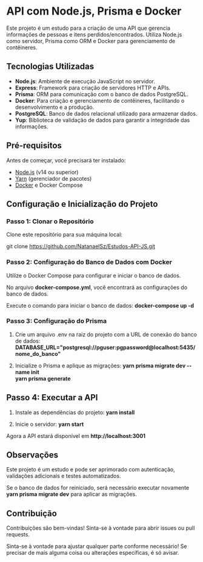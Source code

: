 # API com Node.js, Prisma e Docker

Este projeto é um estudo para a criação de uma API que gerencia informações de pessoas e itens perdidos/encontrados. Utiliza Node.js como servidor, Prisma como ORM e Docker para gerenciamento de contêineres.

## Tecnologias Utilizadas

- **Node.js**: Ambiente de execução JavaScript no servidor.
- **Express**: Framework para criação de servidores HTTP e APIs.
- **Prisma**: ORM para comunicação com o banco de dados PostgreSQL.
- **Docker**: Para criação e gerenciamento de contêineres, facilitando o desenvolvimento e a produção.
- **PostgreSQL**: Banco de dados relacional utilizado para armazenar dados.
- **Yup**: Biblioteca de validação de dados para garantir a integridade das informações.


## Pré-requisitos

Antes de começar, você precisará ter instalado:

- [Node.js](https://nodejs.org/en/) (v14 ou superior)
- [Yarn](https://yarnpkg.com/) (gerenciador de pacotes)
- [Docker](https://www.docker.com/) e Docker Compose

## Configuração e Inicialização do Projeto

### Passo 1: Clonar o Repositório

Clone este repositório para sua máquina local:

git clone https://github.com/NatanaelSz/Estudos-API-JS.git

### Passo 2: Configuração do Banco de Dados com Docker

Utilize o Docker Compose para configurar e iniciar o banco de dados.

No arquivo **docker-compose.yml**, você encontrará as configurações do banco de dados.

Execute o comando para iniciar o banco de dados: **docker-compose up -d**

### Passo 3: Configuração do Prisma

1. Crie um arquivo .env na raiz do projeto com a URL de conexão do banco de dados:
**DATABASE_URL="postgresql://pguser:pgpassword@localhost:5435/nome_do_banco"**

2. Inicialize o Prisma e aplique as migrações:
**yarn prisma migrate dev --name init**  
**yarn prisma generate**

## Passo 4: Executar a API

1. Instale as dependências do projeto:
**yarn install** 

2. Inicie o servidor:
**yarn start** 

Agora a API estará disponível em **http://localhost:3001** 

## Observações
Este projeto é um estudo e pode ser aprimorado com autenticação, validações adicionais e testes automatizados.  

Se o banco de dados for reiniciado, será necessário executar novamente **yarn prisma migrate dev** para aplicar as migrações.

## Contribuição
Contribuições são bem-vindas! Sinta-se à vontade para abrir issues ou pull requests.

Sinta-se à vontade para ajustar qualquer parte conforme necessário! Se precisar de mais alguma coisa ou alterações específicas, é só avisar.

